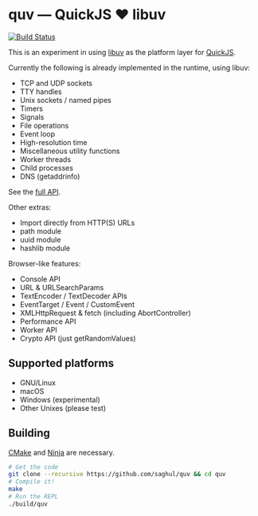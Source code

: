 
# quv — QuickJS ❤️ libuv

[![Build Status](https://travis-ci.org/saghul/quv.svg?branch=master)](https://travis-ci.org/saghul/quv)

This is an experiment in using [libuv] as the platform layer for [QuickJS].

Currently the following is already implemented in the runtime, using libuv:

- TCP and UDP sockets
- TTY handles
- Unix sockets / named pipes
- Timers
- Signals
- File operations
- Event loop
- High-resolution time
- Miscellaneous utility functions
- Worker threads
- Child processes
- DNS (getaddrinfo)

See the [full API].

Other extras:

- Import directly from HTTP(S) URLs
- path module
- uuid module
- hashlib module

Browser-like features:

- Console API
- URL & URLSearchParams
- TextEncoder / TextDecoder APIs
- EventTarget / Event / CustomEvent
- XMLHttpRequest & fetch (including AbortController)
- Performance API
- Worker API
- Crypto API (just getRandomValues)

## Supported platforms

* GNU/Linux
* macOS
* Windows (experimental)
* Other Unixes (please test)

## Building

[CMake] and [Ninja] are necessary.

```bash
# Get the code
git clone --recursive https://github.com/saghul/quv && cd quv
# Compile it!
make
# Run the REPL
./build/quv
```

[QuickJS]: https://bellard.org/quickjs/
[libuv]: https://libuv.org/
[full API]: API.md
[CMake]: https://cmake.org/
[Ninja]: https://ninja-build.org/
